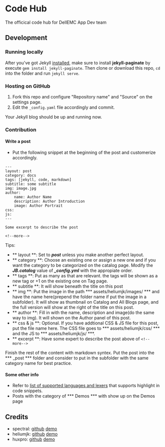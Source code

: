 # Code Hub

The officical code hub for DellEMC App Dev team

## Development

### Running locally

After you've got Jekyll [installed](https://jekyllrb.com/docs/installation/), make sure to install **jekyll-paginate** by execute `gem install jekyll-paginate`. Then clone or download this repo, `cd` into the folder and run `jekyll serve`.

### Hosting on GitHub

1. Fork this repo and configure "Repository name" and "Source" on the settings page.
2. Edit the `_config.yaml` file accordingly and commit.

Your Jekyll blog should be up and running now.

### Contribution

#### Write a post
+ Put the following snippet at the beginning of the post and customerize accordingly.

```
---
layout: post
category: docs
tags: [jekyll, code, markdown]
subtitle: some subtitle
img: image.jpg
author:
    name: Author Name
    description: Author Introduction
    image: Author Portrait
css:
js:
---

Some excerpt to describe the post

<!--more-->
```

Tips:

+ ** layout **: Set to ***post*** unless you make another perfect layout.
+ ** category **: Choose an existing one or assign a new one and if you want the category to be categorized on the catalog page. Modify the ***JB.catalog*** value of ***_config.yml*** with the appropiate order.
+ ** tags **: Put as many as that are relevant. the tags will be shown as a new tag or +1 on the existing one on Tag page.
+ ** subtitle **: It will show beneath the title on this post
+ ** img **: Put the image in the path *** assets/heliumjk/images/ *** and have the name here(prepend the folder name if put the image in a subfolder). It will show as thumbnail on Catalog and All Blogs page, and the full version will show at the right of the title on this post.
+ ** author **: Fill in with the name, description and image(do the same way to img). It will shown on the Author panel of this post.
+ ** css & js **: Optional. If you have addtional CSS & JS file for this post, put the file name here. The CSS file goes to *** assets/heliumjk/css/ *** and the JS to  *** assets/heliumjk/js/ ***. 
+ ** excerpt **: Have some expert to describe the post above of ``<!--more-->``

Finish the rest of the content with markdown syntex. Put the post into the *** _post *** folder and consider to put in the subfolder with the same category name for best practice.

#### Some other info
+ Refer to [list of supported languages and lexers](https://github.com/rouge-ruby/rouge/wiki/List-of-supported-languages-and-lexers) that supports highlight in code snippets.
+ Posts with the category of *** Demos *** with show up on the Demos page

## Credits

- spectral: [github](https://github.com/arkadianriver/spectral) [demo](http://arkadianriver.github.io/spectral/)
- heliumjk: [github](https://github.com/heliumjk/heliumjk.github.io) [demo](https://heliumjk.github.io/)
- huxpro: [github](https://github.com/Huxpro/huxpro.github.io) [demo](http://huangxuan.me/)